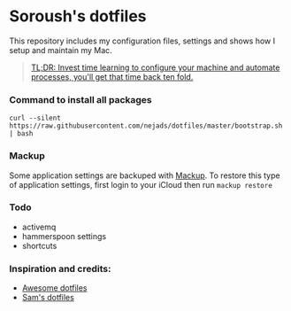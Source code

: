 # Soroush's dotfiles
This repository includes my configuration files, settings and shows how I setup and maintain my Mac.

> [TL;DR: Invest time learning to configure your machine and automate processes, you'll get that time back ten fold.](https://code.tutsplus.com/tutorials/setting-up-a-mac-dev-machine-from-zero-to-hero-with-dotfiles--net-35449)


### Command to install all packages
``` curl --silent https://raw.githubusercontent.com/nejads/dotfiles/master/bootstrap.sh | bash ```

### Mackup
Some application settings are backuped with [Mackup](https://github.com/lra/mackup). To restore this type of application settings, first login to your iCloud then run
` mackup restore `

### Todo
* activemq
* hammerspoon settings
* shortcuts

### Inspiration and credits:
* [Awesome dotfiles](https://github.com/webpro/awesome-dotfiles)
* [Sam's dotfiles](https://github.com/sam-hosseini/dotfiles)
